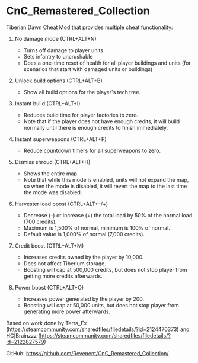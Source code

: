 # CnC_Remastered_Collection

Tiberian Dawn Cheat Mod that provides multiple cheat functionality:

1. No damage mode (CTRL+ALT+N)
    - Turns off damage to player units
    - Sets infantry to uncrushable
    - Does a one-time reset of health for all player buildings and units (for scenarios that start with damaged units or buildings)

2. Unlock build options (CTRL+ALT+B)
    - Show all build options for the player's tech tree.

3. Instant build (CTRL+ALT+I)
    - Reduces build time for player factories to zero.
    - Note that if the player does not have enough credits, it will build normally until there is enough credits to finish immediately.

4. Instant superweapons (CTRL+ALT+P)
    - Reduce countdown timers for all superweapons to zero.

5. Dismiss shroud (CTRL+ALT+H)
    - Shows the entire map
    - Note that while this mode is enabled, units will not expand the map, so when the mode is disabled, it will revert the map to the last time the mode was disabled.

6. Harvester load boost (CTRL+ALT+-/+)
    - Decrease (-) or increase (+) the total load by 50% of the normal load (700 credits).
    - Maximum is 1,500% of normal, minimum is 100% of normal.
    - Default value is 1,000% of normal (7,000 credits).

7. Credit boost (CTRL+ALT+M)
    - Increases credits owned by the player by 10,000.
    - Does not affect Tiberium storage.
    - Boosting will cap at 500,000 credits, but does not stop player from getting more credits afterwards.

8. Power boost (CTRL+ALT+O)
    - Increases power generated by the player by 200.
    - Boosting will cap at 50,000 units, but does not stop player from generating more power afterwards.


Based on work done by Terra_Ex (https://steamcommunity.com/sharedfiles/filedetails/?id=2124470373) and HC|Brainzzz (https://steamcommunity.com/sharedfiles/filedetails/?id=2122827579)

GitHub: https://github.com/Revenent/CnC_Remastered_Collection/
